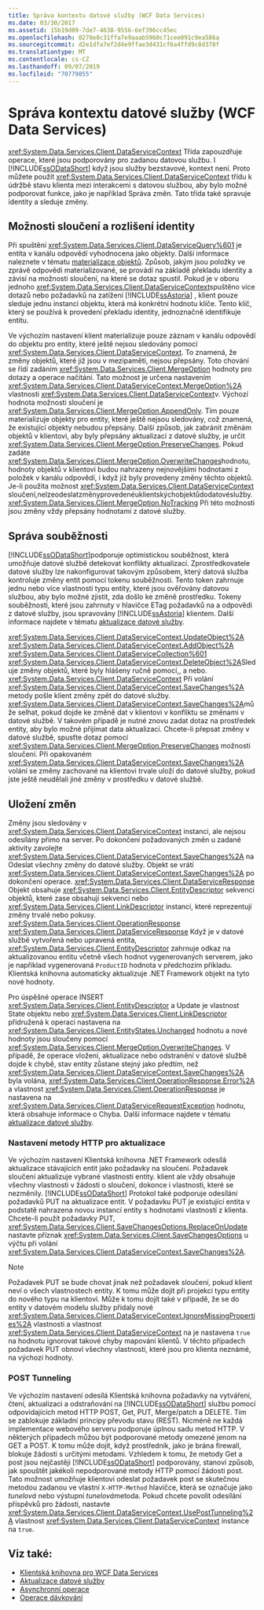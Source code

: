 ```yaml
---
title: Správa kontextu datové služby (WCF Data Services)
ms.date: 03/30/2017
ms.assetid: 15b19d09-7de7-4638-9556-6ef396cc45ec
ms.openlocfilehash: 0278e8c31ffa7e9aaab5960c71cee091c9ea586a
ms.sourcegitcommit: d2e1dfa7ef2d4e9ffae3d431cf6a4ffd9c8d378f
ms.translationtype: MT
ms.contentlocale: cs-CZ
ms.lasthandoff: 09/07/2019
ms.locfileid: "70779855"
---
```

# <a name="managing-the-data-service-context-wcf-data-services"></a>Správa kontextu datové služby (WCF Data Services)
<xref:System.Data.Services.Client.DataServiceContext> Třída zapouzdřuje operace, které jsou podporovány pro zadanou datovou službu. I [!INCLUDE[ssODataShort](../../../../includes/ssodatashort-md.md)] když jsou služby bezstavové, kontext není. Proto můžete použít <xref:System.Data.Services.Client.DataServiceContext> třídu k údržbě stavu klienta mezi interakcemi s datovou službou, aby bylo možné podporovat funkce, jako je například Správa změn. Tato třída také spravuje identity a sleduje změny.  
  
## <a name="merge-options-and-identity-resolution"></a>Možnosti sloučení a rozlišení identity  
 Při spuštění <xref:System.Data.Services.Client.DataServiceQuery%601> je entita v kanálu odpovědí vyhodnocena jako objekty. Další informace naleznete v tématu [materializace objektů](object-materialization-wcf-data-services.md). Způsob, jakým jsou položky ve zprávě odpovědi materializované, se provádí na základě překladu identity a závisí na možnosti sloučení, na které se dotaz spustil. Pokud je v oboru jednoho <xref:System.Data.Services.Client.DataServiceContext>spuštěno více dotazů nebo požadavků na zatížení [!INCLUDE[ssAstoria](../../../../includes/ssastoria-md.md)] , klient pouze sleduje jednu instanci objektu, která má konkrétní hodnotu klíče. Tento klíč, který se používá k provedení překladu identity, jednoznačně identifikuje entitu.  
  
 Ve výchozím nastavení klient materializuje pouze záznam v kanálu odpovědí do objektu pro entity, které ještě nejsou sledovány pomocí <xref:System.Data.Services.Client.DataServiceContext>. To znamená, že změny objektů, které již jsou v mezipaměti, nejsou přepsány. Toto chování se řídí zadáním <xref:System.Data.Services.Client.MergeOption> hodnoty pro dotazy a operace načítání. Tato možnost je určena nastavením <xref:System.Data.Services.Client.DataServiceContext.MergeOption%2A> vlastnosti <xref:System.Data.Services.Client.DataServiceContext>v. Výchozí hodnota možnosti sloučení je <xref:System.Data.Services.Client.MergeOption.AppendOnly>. Tím pouze materializuje objekty pro entity, které ještě nejsou sledovány, což znamená, že existující objekty nebudou přepsány. Další způsob, jak zabránit změnám objektů v klientovi, aby byly přepsány aktualizací z datové služby, je určit <xref:System.Data.Services.Client.MergeOption.PreserveChanges>. Pokud zadáte <xref:System.Data.Services.Client.MergeOption.OverwriteChanges>hodnotu, hodnoty objektů v klientovi budou nahrazeny nejnovějšími hodnotami z položek v kanálu odpovědí, i když již byly provedeny změny těchto objektů. Je-li použita možnost <xref:System.Data.Services.Client.DataServiceContext> sloučení,nelzeodeslatzměnyprovedenéuklientskýchobjektůdodatovéslužby.<xref:System.Data.Services.Client.MergeOption.NoTracking> Při této možnosti jsou změny vždy přepsány hodnotami z datové služby.  
  
## <a name="managing-concurrency"></a>Správa souběžnosti  
 [!INCLUDE[ssODataShort](../../../../includes/ssodatashort-md.md)]podporuje optimistickou souběžnost, která umožňuje datové službě detekovat konflikty aktualizací. Zprostředkovatele datové služby lze nakonfigurovat takovým způsobem, který datová služba kontroluje změny entit pomocí tokenu souběžnosti. Tento token zahrnuje jednu nebo více vlastností typu entity, které jsou ověřovány datovou službou, aby bylo možné zjistit, zda došlo ke změně prostředku. Tokeny souběžnosti, které jsou zahrnuty v hlavičce ETag požadavků na a odpovědi z datové služby, jsou spravovány [!INCLUDE[ssAstoria](../../../../includes/ssastoria-md.md)] klientem. Další informace najdete v tématu [aktualizace datové služby](updating-the-data-service-wcf-data-services.md).  
  
 <xref:System.Data.Services.Client.DataServiceContext.UpdateObject%2A> <xref:System.Data.Services.Client.DataServiceContext.AddObject%2A> <xref:System.Data.Services.Client.DataServiceCollection%601> <xref:System.Data.Services.Client.DataServiceContext.DeleteObject%2A>Sleduje změny objektů, které byly hlášeny ručně pomocí,, a nebo. <xref:System.Data.Services.Client.DataServiceContext> Při volání <xref:System.Data.Services.Client.DataServiceContext.SaveChanges%2A> metody pošle klient změny zpět do datové služby. <xref:System.Data.Services.Client.DataServiceContext.SaveChanges%2A>může selhat, pokud dojde ke změně dat v klientovi v konfliktu se změnami v datové službě. V takovém případě je nutné znovu zadat dotaz na prostředek entity, aby bylo možné přijímat data aktualizací. Chcete-li přepsat změny v datové službě, spusťte dotaz pomocí <xref:System.Data.Services.Client.MergeOption.PreserveChanges> možnosti sloučení. Při opakovaném <xref:System.Data.Services.Client.DataServiceContext.SaveChanges%2A> volání se změny zachované na klientovi trvale uloží do datové služby, pokud jste ještě neudělali jiné změny v prostředku v datové službě.  
  
## <a name="saving-changes"></a>Uložení změn  
 Změny jsou sledovány v <xref:System.Data.Services.Client.DataServiceContext> instanci, ale nejsou odesílány přímo na server. Po dokončení požadovaných změn u zadané aktivity zavolejte <xref:System.Data.Services.Client.DataServiceContext.SaveChanges%2A> na Odeslat všechny změny do datové služby. Objekt se vrátí <xref:System.Data.Services.Client.DataServiceContext.SaveChanges%2A> po dokončení operace. <xref:System.Data.Services.Client.DataServiceResponse> Objekt obsahuje <xref:System.Data.Services.Client.EntityDescriptor> sekvenci objektů, které zase obsahují sekvenci nebo <xref:System.Data.Services.Client.LinkDescriptor> instancí, které reprezentují změny trvalé nebo pokusy. <xref:System.Data.Services.Client.OperationResponse> <xref:System.Data.Services.Client.DataServiceResponse> Když je v datové službě vytvořená nebo upravená entita, <xref:System.Data.Services.Client.EntityDescriptor> zahrnuje odkaz na aktualizovanou entitu včetně všech hodnot vygenerovaných serverem, jako je například vygenerovaná `ProductID` hodnota v předchozím příkladu. Klientská knihovna automaticky aktualizuje .NET Framework objekt na tyto nové hodnoty.  
  
 Pro úspěšné operace INSERT <xref:System.Data.Services.Client.EntityDescriptor> a Update je vlastnost State objektu nebo <xref:System.Data.Services.Client.LinkDescriptor> přidružená k operaci nastavena na <xref:System.Data.Services.Client.EntityStates.Unchanged> hodnotu a nové hodnoty jsou sloučeny pomocí <xref:System.Data.Services.Client.MergeOption.OverwriteChanges>. V případě, že operace vložení, aktualizace nebo odstranění v datové službě dojde k chybě, stav entity zůstane stejný jako předtím, než <xref:System.Data.Services.Client.DataServiceContext.SaveChanges%2A> byla volána, <xref:System.Data.Services.Client.OperationResponse.Error%2A> a vlastnost <xref:System.Data.Services.Client.OperationResponse> je nastavena na <xref:System.Data.Services.Client.DataServiceRequestException> hodnotu, která obsahuje informace o Chyba. Další informace najdete v tématu [aktualizace datové služby](updating-the-data-service-wcf-data-services.md).  
  
### <a name="setting-the-http-method-for-updates"></a>Nastavení metody HTTP pro aktualizace  
 Ve výchozím nastavení Klientská knihovna .NET Framework odesílá aktualizace stávajících entit jako požadavky na sloučení. Požadavek sloučení aktualizuje vybrané vlastnosti entity. klient ale vždy obsahuje všechny vlastnosti v žádosti o sloučení, dokonce i vlastnosti, které se nezměnily. [!INCLUDE[ssODataShort](../../../../includes/ssodatashort-md.md)] Protokol také podporuje odesílání požadavků PUT na aktualizace entit. V požadavku PUT je existující entita v podstatě nahrazena novou instancí entity s hodnotami vlastností z klienta. Chcete-li použít požadavky PUT, <xref:System.Data.Services.Client.SaveChangesOptions.ReplaceOnUpdate> nastavte příznak <xref:System.Data.Services.Client.SaveChangesOptions> u výčtu při volání <xref:System.Data.Services.Client.DataServiceContext.SaveChanges%2A>.  
  
> [!NOTE]
> Požadavek PUT se bude chovat jinak než požadavek sloučení, pokud klient neví o všech vlastnostech entity. K tomu může dojít při projekci typu entity do nového typu na klientovi. Může k tomu dojít také v případě, že se do entity v datovém modelu služby přidaly nové <xref:System.Data.Services.Client.DataServiceContext.IgnoreMissingProperties%2A> vlastnosti a vlastnost <xref:System.Data.Services.Client.DataServiceContext> na je nastavena `true` na hodnotu ignorovat takové chyby mapování klientů. V těchto případech požadavek PUT obnoví všechny vlastnosti, které jsou pro klienta neznámé, na výchozí hodnoty.  
  
### <a name="post-tunneling"></a>POST Tunneling  
 Ve výchozím nastavení odesílá Klientská knihovna požadavky na vytváření, čtení, aktualizaci a odstraňování na [!INCLUDE[ssODataShort](../../../../includes/ssodatashort-md.md)] službu pomocí odpovídajících metod HTTP POST, Get, PUT, Merge/patch a DELETE. Tím se zablokuje základní principy převodu stavu (REST). Nicméně ne každá implementace webového serveru podporuje úplnou sadu metod HTTP. V některých případech můžou být podporované metody omezené jenom na GET a POST. K tomu může dojít, když prostředník, jako je brána firewall, blokuje žádosti s určitými metodami. Vzhledem k tomu, že metody Get a post jsou nejčastěji [!INCLUDE[ssODataShort](../../../../includes/ssodatashort-md.md)] podporovány, stanoví způsob, jak spouštět jakékoli nepodporované metody HTTP pomocí žádosti post. Tato možnost umožňuje klientovi odeslat požadavek post se skutečnou metodou zadanou ve vlastní `X-HTTP-Method` hlavičce, která se označuje jako *tunelová* nebo výstupní *tunelová*metoda. Pokud chcete povolit odesílání příspěvků pro žádosti, nastavte <xref:System.Data.Services.Client.DataServiceContext.UsePostTunneling%2A> vlastnost <xref:System.Data.Services.Client.DataServiceContext> instance na `true`.  
  
## <a name="see-also"></a>Viz také:

- [Klientská knihovna pro WCF Data Services](wcf-data-services-client-library.md)
- [Aktualizace datové služby](updating-the-data-service-wcf-data-services.md)
- [Asynchronní operace](asynchronous-operations-wcf-data-services.md)
- [Operace dávkování](batching-operations-wcf-data-services.md)
